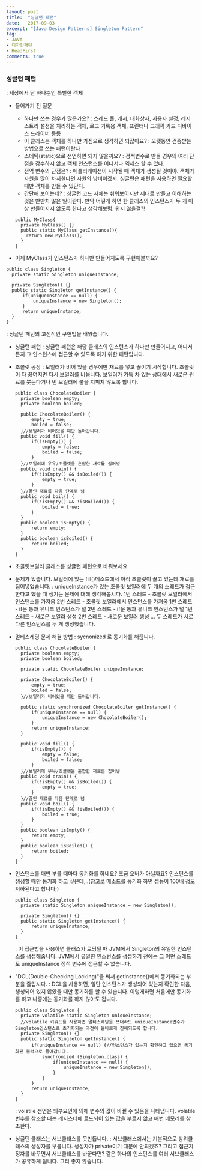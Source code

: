 ```yaml
---
layout: post
title:  "싱글턴 패턴"
date:   2017-09-03
excerpt: "[Java Design Patterns] Singleton Pattern"
tag:
- JAVA
- 디자인패턴
- HeadFirst
comments: true
---
```



### 싱글턴 패턴

: 세상에서 단 하나뿐인 특별한 객체

- 들어가기 전 질문

  - 하나만 쓰는 경우가 많은가요?
    : 스레드 풀, 캐시, 대화상자, 사용자 설정, 레지스트리 설정을 처리하는 객체, 로그 기록용 객체, 프린터나 그래픽 카드 디바이스 드라이버 등등
  - 이 클래스는 객체를 하나만 가짐으로 생각하면 되잖아요?
    : 오랫동안 검증받는 방법으로 쓰는 패턴이란다
  - 스테틱(static)으로 선언하면 되지 않을까요?
    : 정적변수로 만들 경우의 여러 단점을 감수하지 않고 객체 인스턴스를 어디서나 엑세스 할 수 있다.
  - 전역 변수의 단점은?
    : 애플리케이션이 시작될 때 객체가 생성될 것이야. 객체가 자원을 많이 차지한다면 자원의 낭비이겠지. 싱글턴은 패턴을 사용하면 필요할 때만 객체를 만들 수 있단다.
  - 간단해 보이는데?
    : 싱글턴 코드 자체는 쉬워보이지만 제대로 만들고 이해하는 것은 만만치 않은 일이란다. 만약 어떻게 하면 한 클래스의 인스턴스가 두 개 이상 만들어지지 않도록 한다고 생각해보렴. 쉽지 않을걸?!

  ```
  public MyClass{
    private MyClass() {}
    public static MyClass getInstance(){
      return new MyClass();
    }
  }
  ```

-  이제 MyClass가 인스턴스가 하나만 만들어지도록 구현해볼까요?

  ```
  public class Singleton {
  	private static Singleton uniqueInstance;
  	
  	private Singleton() {}
  	public static Singleton getInstance() {
  		if(uniqueInstance == null) {
  			uniqueInstance = new Singleton();
  		}
  		return uniqueInstance;
  	}
  }
  ```

  : 싱글턴 패턴의 고전적인 구현법을 배웠습니다.

- 싱글턴 패턴
  : 싱글턴 패턴은 해당 클래스의 인스턴스가 하나만 만들어지고, 어디서든지 그 인스턴스에 접근할 수 있도록 하기 위한 패턴입니다.

- 초콜릿 공장
  : 보일러가 비어 있을 경우에만 재료를 넣고 끓이기 시작합니다. 초콜릿이 다 끓여지면 다시 보일러를 비웁니다. 보일러가 가득 차 있는 상태에서 새로운 원료를 붓는다거나 빈 보일러에 불을 지피지 않도록 합니다.

  ```
  public class ChocolateBoiler {
  	private boolean empty;
  	private boolean boiled;
  	
  	public ChocolateBoiler() {
  		empty = true;
  		boiled = false;
  	}//보일러가 비어있을 때만 돌아갑니다.
  	public void fill() {
  		if(isEmpty()) {
  			empty = false;
  			boiled = false;
  		}
  	}//보일러에 우유/초콜렛을 혼합한 재료를 집어넣
  	public void drain() {
  		if(!isEmpty() && isBoiled()) {
  			empty = true;
  		}
  	}//끓인 재료를 다음 단계로 넘
  	public void boil() {
  		if(!isEmpty() && !isBoiled()) {
  			boiled = true;
  		}
  	}
  	public boolean isEmpty() {
  		return empty;
  	}
  	public boolean isBoiled() {
  		return boiled;
  	}
  }
  ```

- 초콜릿보일러 클래스를 싱글턴 패턴으로 바꿔보세요.

- 문제가 있습니다. 보일러에 있는 fill()메소드에서 아직 초콜릿이 끓고 있는데 재료를 집어넣었습니다.
  : uniqueInstance가 있는 초콜릿 보일러에 두 개의 스레드가 접근한다고 했을 때 생기는 문제에 대해 생각해봅시다.
  1번 스레드 - 초콜릿 보일러에서 인스턴스를 가져옴
  2번 스레드 - 초콜릿 보일러에서 인스턴스를 가져옴
  1번 스레드 - if문 통과 유니크 인스턴스가 널
  2번 스레드 - if문 통과 유니크 인스턴스가 널
  1번 스레드 - 새로운 보일러 생성
  2번 스레드 - 새로운 보일러 생성
  ...
  두 스레드가 서로다른 인스턴스를 두 개 생성했습니다.

- 멀티스레딩 문제 해결 방법
  : sycnonized 로 동기화를 해줍니다.

  ```
  public class ChocolateBoiler {
  	private boolean empty;
  	private boolean boiled;
  	
  	private static ChocolateBoiler uniqueInstance;
  	
  	private ChocolateBoiler() {
  		empty = true;
  		boiled = false;
  	}//보일러가 비어있을 때만 돌아갑니다.
  	
  	public static synchronized ChocolateBoiler getInstance() {
  		if(uniqueInstance == null) {
  			uniqueInstance = new ChocolateBoiler();
  		}
  		return uniqueInstance;
  	}
  	
  	public void fill() {
  		if(isEmpty()) {
  			empty = false;
  			boiled = false;
  		}
  	}//보일러에 우유/초콜렛을 혼합한 재료를 집어넣
  	public void drain() {
  		if(!isEmpty() && isBoiled()) {
  			empty = true;
  		}
  	}//끓인 재료를 다음 단계로 넘
  	public void boil() {
  		if(!isEmpty() && !isBoiled()) {
  			boiled = true;
  		}
  	}
  	public boolean isEmpty() {
  		return empty;
  	}
  	public boolean isBoiled() {
  		return boiled;
  	}
  }
  ```

- 인스턴스를 매번 부를 때마다 동기화를 하네요? 조금 오버가 아닐까요? 인스턴스를 생성할 때만 동기화 하고 싶은데,..(참고로 메소드를 동기화 하면 성능이 100배 정도 저하된다고 합니다;)

  ```
  public class Singleton {
  	private static Singleton uniqueInstance = new Singleton();
  	
  	private Singleton() {}
  	public static Singleton getInstance() {
  		return uniqueInstance;
  	}
  }
  ```

  : 이 접근법을 사용하면 클래스가 로딩될 때 JVM에서 Singleton의 유일한 인스턴스를 생성해줍니다. JVM에서 유일한 인스턴스를 생성하기 전에는 그 어떤 스레드도 uniqueInstance 정적 변수에 접근할 수 없습니다.

- "DCL(Double-Checking Locking)"을 써서 getInstance()에서 동기화되는 부분을 줄입시다.
  : DCL을 사용하면, 일단 인스턴스가 생성되어 있는지 확인한 다음, 생성되어 있지 않았을 때만 동기화를 할 수 있습니다. 이렇게하면 처음에만 동기화를 하고 나중에는 동기화를 하지 않아도 됩니다.

  ```
  public class Singleton {
  	private volatile static Singleton uniqueInstance;
  	//volatile 키워드를 사용하면 멀티스레딩을 쓰더라도 uniqueInstance변수가 Singleton인스턴스로 초기화되는 과전이 올바르게 진해되도록 합니다.
  	private Singleton() {}
  	public static Singleton getInstance() {
  		if(uniqueInstance == null) {//인스턴스가 있는지 확인하고 없으면 동기화된 블럭으로 들어갑니다.
  			synchronized (Singleton.class) {
  				if(uniqueInstance == null) {
  					uniqueInstance = new Singleton();
  				}
  			}
  		}
  		return uniqueInstance;
  	}
  }
  ```

  : volatile 선언은 외부요인에 의해 변수의 값이 바뀔 수 있음을 나타냅니다. volatile변수를 참조할 때는 레지스터에 로드되어 있는 값을 부르지 않고 매번 메모리를 참조한다.

- 싱글턴 클래스는 서브클래스를 못만듭니다.
  : 서브클래스에서는 기본적으로 상위클래스의 생성자를 부릅니다. 생성자가 private이기 때문에 안되겠죠? 그리고 접근지정자를 바꾸면서 서브클래스를 바꾼다면? 같은 하나의 인스턴스를 여러 서브클래스가 공유하게 됩니다. 그리 좋지 않습니다.


